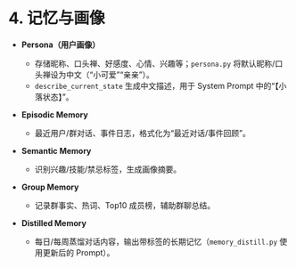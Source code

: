 # 4. 记忆与画像

- **Persona（用户画像）**
  - 存储昵称、口头禅、好感度、心情、兴趣等；`persona.py` 将默认昵称/口头禅设为中文（“小可爱”“亲亲”）。
  - `describe_current_state` 生成中文描述，用于 System Prompt 中的“【小落状态】”。

- **Episodic Memory**
  - 最近用户/群对话、事件日志，格式化为“最近对话/事件回顾”。

- **Semantic Memory**
  - 识别兴趣/技能/禁忌标签，生成画像摘要。

- **Group Memory**
  - 记录群事实、热词、Top10 成员榜，辅助群聊总结。

- **Distilled Memory**
  - 每日/每周蒸馏对话内容，输出带标签的长期记忆（`memory_distill.py` 使用更新后的 Prompt）。
